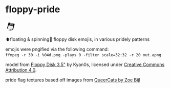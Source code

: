 # floppy-pride
![floppy disk](https://github.com/mothdotmonster/floppy-pride/blob/main/emoji/floppy-black.png?raw=true)

⬆️floating &amp; spinning🔄 floppy disk emojis, in various pridely patterns

emojis were pngified via the following command:  
```ffmpeg -r 30 -i %04d.png -plays 0 -filter scale=32:32 -r 20 out.apng```

model from [Floppy Disk 3.5"](https://skfb.ly/Jnrs) by Kyan0s, licensed under [Creative Commons Attribution 4.0](http://creativecommons.org/licenses/by/4.0/).

pride flag textures based off images from [QueerCats by Zoe Bijl](https://github.com/ZoeBijl/QueerCats/)
